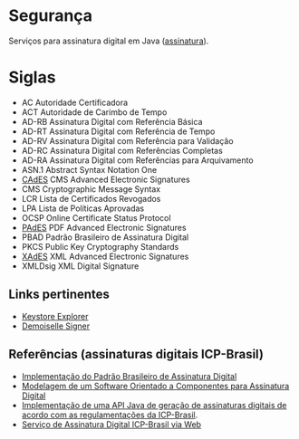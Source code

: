# Segurança

Serviços para assinatura digital em Java ([assinatura](assinatura)).

# Siglas

- AC Autoridade Certificadora
- ACT Autoridade de Carimbo de Tempo
- AD-RB Assinatura Digital com Referência Básica
- AD-RT Assinatura Digital com Referência de Tempo
- AD-RV Assinatura Digital com Referência para Validação
- AD-RC Assinatura Digital com Referências Completas
- AD-RA Assinatura Digital com Referências para Arquivamento
- ASN.1 Abstract Syntax Notation One
- [CAdES](https://datatracker.ietf.org/doc/html/rfc5652.html) CMS Advanced Electronic Signatures
- CMS Cryptographic Message Syntax
- LCR Lista de Certificados Revogados
- LPA Lista de Políticas Aprovadas
- OCSP Online Certificate Status Protocol
- [PAdES](https://en.wikipedia.org/wiki/PAdES) PDF Advanced Electronic Signatures
- PBAD Padrão Brasileiro de Assinatura Digital
- PKCS Public Key Cryptography Standards
- [XAdES](https://www.w3.org/TR/XAdES/) XML Advanced Electronic Signatures
- XMLDsig XML Digital Signature

## Links pertinentes

- [Keystore Explorer](https://github.com/kaikramer/keystore-explorer)
- [Demoiselle Signer](https://www.frameworkdemoiselle.gov.br/v3/signer/docs/index.html)

## Referências (assinaturas digitais ICP-Brasil)

- [Implementação do Padrão Brasileiro de Assinatura Digital](https://repositorio.ufsc.br/handle/123456789/184587)
- [Modelagem de um Software Orientado a Componentes para Assinatura Digital](https://repositorio.ufsc.br/handle/123456789/184160)
- [Implementação de uma API Java de geração de assinaturas digitais de acordo com as regulamentações da ICP-Brasil](https://aberto.univem.edu.br/bitstream/handle/11077/863/Monografia.pdf;sequence=1).
- [Serviço de Assinatura Digital ICP-Brasil via Web](https://aberto.univem.edu.br/bitstream/handle/11077/967/Monografia_Leandro.pdf?isAllowed=y&sequence=1)
